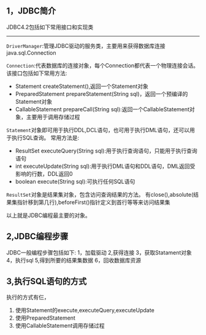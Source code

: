 ## 1，JDBC简介
JDBC4.2包括如下常用接口和实现类

***
`DriverManager`:管理JDBC驱动的服务类，主要用来获得数据库连接java.sql.Connection

`Connection`:代表数据库的连接对象，每个Connection都代表一个物理连接会话。
该接口包括如下常用方法:
- Statement createStatement(),返回一个Statement对象
- PreparedStatement prepareStatement(String sql)，返回一个预编译的Statement对象
- CallableStatement prepareCall(String sql):返回一个CallableStatement对象，主要用于调用存储过程

`Statement`对象即可用于执行DDL,DCL语句，也可用于执行DML语句，还可以用于执行SQL查询。
常用方法是:
- ResultSet executeQuery(String sql):用于执行查询语句，只能用于执行查询语句
- int executeUpdate(String sql):用于执行DML语句和DDL语句，DML返回受影响的行数，DDL返回0
- boolean execute(String sql):可执行任何SQL语句

`ResultSet`对象是结果集对象，包含访问查询结果的方法。
有close(),absolute(结果集指针移到第几行),beforeFirst()指针定义到首行等等来访问结果集


以上就是JDBC编程最主要的对象。

## 2,JDBC编程步骤
JDBC一般编程步骤包括如下:
1，加载驱动
2,获得连接
3，获取Statament对象
4，执行sql
5,得到所要的结果集数据
6，回收数据库资源

## 3,执行SQL语句的方式
执行的方式有仨，
1. 使用Statement的execute,executeQuery,executeUpdate
2. 使用PreparedStatement
3. 使用CallableStatement调用存储过程











